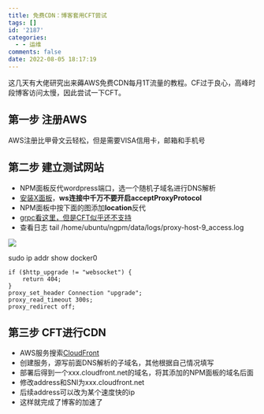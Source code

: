 ```yaml
---
title: 免费CDN：博客套用CFT尝试
tags: []
id: '2187'
categories:
  - - 运维
comments: false
date: 2022-08-05 18:17:19
---
```


这几天有大佬研究出来薅AWS免费CDN每月1T流量的教程。CF过于良心，高峰时段博客访问太慢，因此尝试一下CFT。

## 第一步 注册AWS

AWS注册比甲骨文云轻松，但是需要VISA信用卡，邮箱和手机号

## 第二步 建立测试网站

*   NPM面板反代wordpress端口，选一个随机子域名进行DNS解析
*   [安装X面板](https://occdn.limour.top/2001.html)，**ws连接中千万不要开启acceptProxyProtocol**
*   NPM面板中按下面的图添加**location**反代
*   [grpc看这里，但是CFT似乎还不支持](https://occdn.limour.top/2075.html)
*   查看日志 tail /home/ubuntu/ngpm/data/logs/proxy-host-9\_access.log

![](https://img.limour.top/archives_2023/2022/08/05/62eceadc5bfb4.webp)

sudo ip addr show docker0

```NGINX
if ($http_upgrade != "websocket") {
    return 404;
}
proxy_set_header Connection "upgrade";
proxy_read_timeout 300s;
proxy_redirect off;
```

## 第三步 CFT进行CDN

*   AWS服务搜索[CloudFront](https://us-east-1.console.aws.amazon.com/cloudfront/v3/home?region=us-west-1#/)
*   创建服务，源写前面DNS解析的子域名，其他根据自己情况填写
*   部署后得到一个xxx.cloudfront.net的域名，将其添加的NPM面板的域名后面
*   修改address和SNI为xxx.cloudfront.net
*   后续address可以改为某个速度快的ip
*   这样就完成了博客的加速了